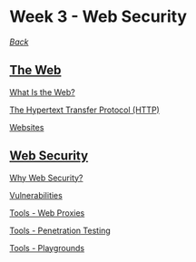 # Week 3 - Web Security

*[Back](https://github.com/KeiferC/cyber-notes#cyber-notes)*


## [The Web](./notes-05-web-intro.md#the-web)

[What Is the Web?](./notes-05-web-intro.md#what-is-the-web)

[The Hypertext Transfer Protocol
(HTTP)](./notes-05-web-intro.md#the-hypertext-transfer-protocol-http)

[Websites](./notes-05-web-intro.md#websites)


## [Web Security](./notes-06-websec.md#web-security)

[Why Web Security?](./notes-06-websec.md#why-web-security?)

[Vulnerabilities](./notes-06-websec.md#vulnerabilities)

[Tools - Web Proxies](./notes-06-websec.md#tools---web-proxies)

[Tools - Penetration Testing](./notes-06-websec.md#tools---penetration-testing)

[Tools - Playgrounds](./notes-06-websec.md#tools---playgrounds)

